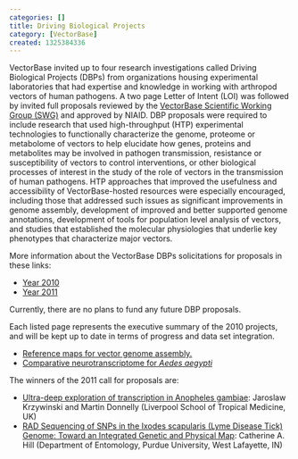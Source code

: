```yaml
---
categories: []
title: Driving Biological Projects
category: [VectorBase]
created: 1325384336
---
```

VectorBase invited up to four research investigations called Driving Biological Projects (DBPs) from organizations housing experimental laboratories that had expertise and knowledge in working with arthropod vectors of human pathogens. A two page Letter of Intent (LOI) was followed by invited full proposals reviewed by the <a href="/swg">VectorBase Scientific Working Group (SWG)</a> and approved by NIAID. DBP proposals were required to include research that used high-throughput (HTP) experimental technologies to functionally characterize the genome, proteome or metabolome of vectors to help elucidate how genes, proteins and metabolites may be involved in pathogen transmission, resistance or susceptibility of vectors to control interventions, or other biological processes of interest in the study of the role of vectors in the transmission of human pathogens. HTP approaches that improved the usefulness and accessibility of VectorBase-hosted resources were especially encouraged, including those that addressed such issues as significant improvements in genome assembly, development of improved and better supported genome annotations, development of tools for population level analysis of vectors, and studies that established the molecular physiologies that underlie key phenotypes that characterize major vectors. 

<p>More information about the VectorBase DBPs solicitations for proposals in these links:</p>
<ul>
<li><a href="/sites/default/files/ftp/year%202010.pdf">Year 2010</a></li>
<li><a href="/sites/default/files/ftp/year%202011.pdf">Year 2011</a></li>
</ul>
Currently, there are no plans to fund any future DBP proposals.

Each listed page represents the executive summary of the 2010 projects, and will be kept up to date in terms of progress and data set integration.
<ul>

<li> <a href="/content/physical-reference-maps-vector-genome-assembly">Reference maps for vector genome assembly.</a>
<li> <a href="/content/comparative-neurotranscriptome-aedes-aegypti">Comparative neurotranscriptome for <i>Aedes aegypti</i></a>

</ul>

<p>The winners of the 2011 call for proposals are:</p>

<ul>
<li><a href="ultra-deep-exploration-transcription-anopheles-gambiae">Ultra-deep exploration of transcription in Anopheles gambiae</a>: Jaroslaw Krzywinski and Martin Donnelly (Liverpool School of Tropical Medicine, UK)</li>
<li><a href="rad-sequencing-snps-ixodes-scapularis-lyme-disease-tick-genome-toward-integrated-genetic">RAD Sequencing of SNPs in the Ixodes scapularis (Lyme Disease Tick) Genome: Toward an Integrated Genetic and Physical Map</a>: Catherine A. Hill
(Department of Entomology, Purdue University, West Lafayette, IN)</li>
</ul>
